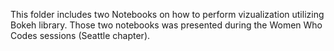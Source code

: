 This folder includes two Notebooks on how to perform vizualization utilizing Bokeh library. 
Those two notebooks was presented during the Women Who Codes sessions (Seattle chapter).  
